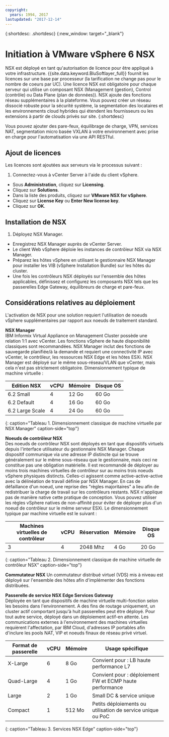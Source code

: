 ```yaml
---
copyright:
  years: 1994, 2017
lastupdated: "2017-12-14"
---
```


{:shortdesc: .shortdesc}
{:new_window: target="_blank"}

# Initiation à VMware vSphere 6 NSX 

NSX est déployé en tant qu'autorisation de licence pour être appliqué à votre infrastructure. {{site.data.keyword.BluSoftlayer_full}} fournit les licences sur une base par processeur (la tarification ne change pas pour le nombre de coeurs par UC). Une licence NSX est obligatoire pour chaque serveur qui utilise un composant NSX (Management (gestion), Control (contrôle) ou Data Plane (plan de données)). NSX ajoute des fonctions réseau supplémentaires à la plateforme. Vous pouvez créer un réseau dissocié robuste pour la sécurité système, la segmentation des locataires et les environnements cloud hybrides qui étendent les fournisseurs ou les extensions à partir de clouds privés sur site.
{:shortdesc}

Vous pouvez ajouter des pare-feux, équilibrage de charge, VPN, services NAT, segmentation micro basée VXLAN à votre environnement avec prise en charge pour l'automatisation via une API RESTful.

## Ajout de licences
Les licences sont ajoutées aux serveurs via le processus suivant :
1. Connectez-vous à vCenter Server à l'aide du client vSphere.
* Sous **Administration**, cliquez sur **Licensing**.
* Cliquez sur **Solutions**.
* Dans la liste des produits, cliquez sur **VMware NSX for vSphere**.
* Cliquez sur **License Key** ou **Enter New license key**.
* Cliquez sur **OK**.

## Installation de NSX

1. Déployez NSX Manager.
* Enregistrez NSX Manager auprès de vCenter Server.
* Le client Web vSphere déploie les instances de contrôleur NSX via NSX Manager.
* Préparez les hôtes vSphere en utilisant le gestionnaire NSX Manager pour installer les VIB (vSphere Installation Bundle) sur les hôtes du cluster.
* Une fois les contrôleurs NSX déployés sur l'ensemble des hôtes applicables, définissez et configurez les composants NSX tels que les passerelles Edge Gateway, équilibreurs de charge et pare-feux.

## Considérations relatives au déploiement

L'activation de NSX pour une solution requiert l'utilisation de noeuds vSphere supplémentaires par rapport aux noeuds de traitement standard.

**NSX Manager**<br />
IBM Informix Virtual Appliance on Management Cluster possède une relation 1:1 avec vCenter. Les fonctions vSphere de haute disponibilité classiques sont recommandées. NSX Manager inclut des fonctions de sauvegarde planifiée/à la demande et requiert une connectivité IP avec vCenter, le contrôleur, les ressources NSX Edge et les hôtes ESXi. NSX Manager est déployé sur le même sous-réseau/VLAN que vCenter, mais cela n'est pas strictement obligatoire. Dimensionnement typique de machine virtuelle :

|Edition NSX|vCPU|Mémoire|Disque OS|
|---|---|---|---|
|6.2 Small|4|12 Go|60 Go|
|6.2 Default|4|16 Go|60 Go|
|6.2 Large Scale|4|24 Go|60 Go|
{: caption="Tableau 1. Dimensionnement classique de machine virtuelle par NSX Manager" caption-side="top"}

**Noeuds de contrôleur NSX**<br />
Des noeuds de contrôleur NSX sont déployés en tant que dispositifs virtuels depuis l'interface utilisateur du gestionnaire NSX Manager. Chaque dispositif communique via une adresse IP distincte qui se trouve généralement sur le même sous-réseau que le gestionnaire, mais ceci ne constitue pas une obligation matérielle. Il est recommandé de déployer au moins trois machines virtuelles de contrôleur sur au moins trois noeuds vSphere physiques distincts. Celles-ci agissent comme active-active-active avec la délinéation de travail définie par NSX Manager. En cas de défaillance d'un noeud, une reprise des "règles majoritaires" a lieu afin de redistribuer la charge de travail sur les contrôleurs restants. NSX n'applique pas de manière native cette pratique de conception. Vous pouvez utiliser les règles vSphere natives de non-affinité pour éviter de déployer plus d'un noeud de contrôleur sur le même serveur ESXi. Le dimensionnement typique par machine virtuelle est le suivant :

|Machines virtuelles de contrôleur|vCPU|Réservation|Mémoire|Disque OS|
|---|---|---|---|---|
|3|4|2048 Mhz|4 Go|20 Go|
{: caption="Tableau 2. Dimensionnement classique de machine virtuelle de contrôleur NSX" caption-side="top"}

**Commutateur NSX**
Un commutateur distribué virtuel (VDS) mis à niveau est déployé sur l'ensemble des hôtes afin d'implémenter des fonctions distribuées.

**Passerelle de service NSX Edge Services Gateway**<br />
Déployée en tant que dispositifs de machine virtuelle multi-fonction selon les besoins dans l'environnement. A des fins de routage uniquement, un cluster actif comportant jusqu'à huit passerelles peut être déployé. Pour tout autre service, déployé dans un déploiement actif-en attente. Les communications externes à l'environnement des machines virtuelles requièrent l'affectation, par IBM Cloud, d'adresses IP portables afin d'inclure les pools NAT, VIP et noeuds finaux de réseau privé virtuel.

|Format de passerelle|vCPU|Mémoire|Usage spécifique|
|---|---|---|---|
|X-Large|6|8 Go|Convient pour : LB haute performance L7|
|Quad-Large|4|1 Go|Convient pour : déploiement FW et ECMP haute performance|
|Large|2|1 Go|Small DC & service unique|
|Compact|1|512 Mo|Petits déploiements ou utilisation de service unique ou PoC|
{: caption="Tableau 3. Services NSX Edge" caption-side="top"}

